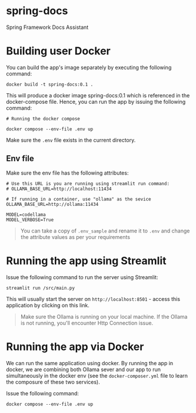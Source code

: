 # spring-docs
Spring Framework Docs Assistant

# Building user Docker

You can build the app's image separately by executing the following command:
```
docker build -t spring-docs:0.1 .
```

This will produce a docker image spring-docs:0.1 which is referenced in the docker-compose file. Hence, you can run the app by issuing the following command:

```
# Running the docker compose

docker compose --env-file .env up 
```

Make sure the `.env` file exists in the current directory.

## Env file

Make sure the env file has the following attributes:

```
# Use this URL is you are running using streamlit run command:
# OLLAMA_BASE_URL=http://localhost:11434

# If running in a container, use "ollama" as the sevice
OLLAMA_BASE_URL=http://ollama:11434

MODEL=codellama
MODEL_VERBOSE=True
```
> You can take a copy of `.env_sample` and rename it to `.env` and change the attribute values as per your requirements

# Running the app using Streamlit

Issue the following command to run the server using Streamlit:

```
streamlit run /src/main.py
```
This will usually start the server on `http://localhost:8501` - access this application by clicking on this link.

> Make sure the Ollama is running on your local machine. If the Ollama is not running, you'll encounter Http Connection issue. 

# Running the app via Docker

We can run the same application using docker. By running the app in docker, we are combining both Ollama sever and our app to run simultaneously in the docker env (see the `docker-composer.yml` file to learn the composure of these two services).

Issue the following command:

```
docker compose --env-file .env up
```